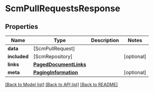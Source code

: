 # ScmPullRequestsResponse

## Properties
Name | Type | Description | Notes
------------ | ------------- | ------------- | -------------
**data** | [ScmPullRequest] |  | 
**included** | [ScmRepository] |  | [optional] 
**links** | [**PagedDocumentLinks**](PagedDocumentLinks.md) |  | 
**meta** | [**PagingInformation**](PagingInformation.md) |  | [optional] 

[[Back to Model list]](../README.md#documentation-for-models) [[Back to API list]](../README.md#documentation-for-api-endpoints) [[Back to README]](../README.md)


